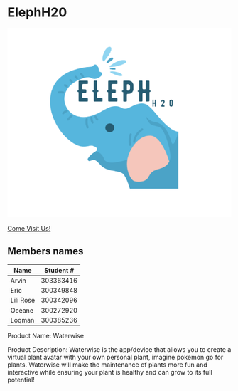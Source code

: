 # ElephH20

![ElephH20](images/Transparent%20elephh20%20logo.png)

[Come Visit Us!](https://chhaythan.github.io/elephH20/#)

## Members names

| Name      | Student # |
|-----------|-----------|
| Arvin     | 303363416 |
| Eric      | 300349848 |
| Lili Rose | 300342096 |
| Océane    | 300272920 |
| Loqman    | 300385236 |

Product Name: Waterwise

Product Description:
Waterwise is the app/device that allows you to create a virtual plant avatar with your own personal plant, imagine pokemon go for plants. Waterwise will make the maintenance of
plants more fun and interactive while ensuring your plant is healthy and can grow to its full potential!
